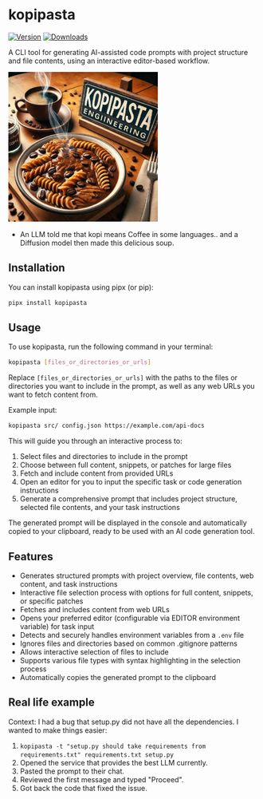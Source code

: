# kopipasta

[![Version](https://img.shields.io/pypi/v/kopipasta.svg)](https://pypi.python.org/pypi/kopipasta)
[![Downloads](http://pepy.tech/badge/kopipasta)](http://pepy.tech/project/kopipasta)

A CLI tool for generating AI-assisted code prompts with project structure and file contents, using an interactive editor-based workflow.

<img src="kopipasta.jpg" alt="kopipasta" width="300">

- An LLM told me that kopi means Coffee in some languages.. and a Diffusion model then made this delicious soup.

## Installation

You can install kopipasta using pipx (or pip):

```bash
pipx install kopipasta
```

## Usage

To use kopipasta, run the following command in your terminal:

```bash
kopipasta [files_or_directories_or_urls]
```

Replace `[files_or_directories_or_urls]` with the paths to the files or directories you want to include in the prompt, as well as any web URLs you want to fetch content from.

Example input:
```bash
kopipasta src/ config.json https://example.com/api-docs
```

This will guide you through an interactive process to:
1. Select files and directories to include in the prompt
2. Choose between full content, snippets, or patches for large files
3. Fetch and include content from provided URLs
4. Open an editor for you to input the specific task or code generation instructions
5. Generate a comprehensive prompt that includes project structure, selected file contents, and your task instructions

The generated prompt will be displayed in the console and automatically copied to your clipboard, ready to be used with an AI code generation tool.

## Features

- Generates structured prompts with project overview, file contents, web content, and task instructions
- Interactive file selection process with options for full content, snippets, or specific patches
- Fetches and includes content from web URLs
- Opens your preferred editor (configurable via EDITOR environment variable) for task input
- Detects and securely handles environment variables from a `.env` file
- Ignores files and directories based on common .gitignore patterns
- Allows interactive selection of files to include
- Supports various file types with syntax highlighting in the selection process
- Automatically copies the generated prompt to the clipboard

## Real life example

Context:
I had a bug that setup.py did not have all the dependencies. I wanted to make things easier:

1. `kopipasta -t "setup.py should take requirements from requirements.txt" requirements.txt setup.py`
2. Opened the service that provides the best LLM currently.
3. Pasted the prompt to their chat.
4. Reviewed the first message and typed "Proceed".
5. Got back the code that fixed the issue.


